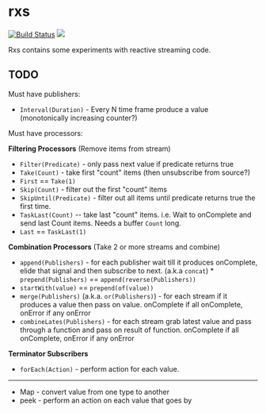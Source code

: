 # rxs

[![Build Status](https://secure.travis-ci.org/realityforge/rxs.png?branch=master)](http://travis-ci.org/realityforge/rxs)
[<img src="https://img.shields.io/maven-central/v/org.realityforge.rxs/rxs.svg?label=latest%20release"/>](http://search.maven.org/#search%7Cga%7C1%7Cg%3A%22org.realityforge.rxs%22%20a%3A%22rxs%22)

Rxs contains some experiments with reactive streaming code.


## TODO

Must have publishers:
* `Interval(Duration)` - Every N time frame produce a value (monotonically increasing counter?)

Must have processors:

**Filtering Processors** (Remove items from stream)

* `Filter(Predicate)` - only pass next value if predicate returns true
* `Take(Count)` - take first "count" items (then unsubscribe from source?)
* `First` == `Take(1)`
* `Skip(Count)` - filter out the first "count" items
* `SkipUntil(Predicate)` - filter out all items until predicate returns true the first time.
* `TaskLast(Count)` -- take last "count" items. i.e. Wait to onComplete and send last Count items. Needs a buffer `Count` long.
* `Last` == `TaskLast(1)`

**Combination Processors** (Take 2 or more streams and combine)

* `append(Publishers)` - for each publisher wait till it produces onComplete, elide that signal and then
                       subscribe to next. (a.k.a `concat`)
*` prepend(Publishers)` == `append(reverse(Publishers))`
* `startWith(value)` == `prepend(of(value))`
* `merge(Publishers)` (a.k.a. `or(Publishers)`) - for each stream if it produces a value then pass on value. onComplete if all onComplete, onError if any onError
* `combineLates(Publishers)` - for each stream grab latest value and pass through a function and pass on result of function. onComplete if all onComplete, onError if any onError

**Terminator Subscribers**

* `forEach(Action)` - perform action for each value.

-----

* Map - convert value from one type to another
* peek - perform an action on each value that goes by
